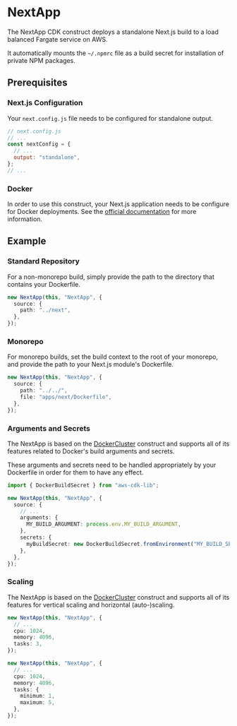 # NextApp

The NextApp CDK construct deploys a standalone Next.js build to a load balanced Fargate service on AWS.

It automatically mounts the `~/.npmrc` file as a build secret for installation of private NPM packages.

## Prerequisites

### Next.js Configuration

Your `next.config.js` file needs to be configured for standalone output.

```js
// next.config.js
// ...
const nextConfig = {
  // ...
  output: "standalone",
};
// ...
```

### Docker

In order to use this construct, your Next.js application needs to be configure for Docker deployments. See the [official documentation](https://nextjs.org/docs/pages/building-your-application/deploying#docker-image) for more information.

## Example

### Standard Repository

For a non-monorepo build, simply provide the path to the directory that contains your Dockerfile.

```ts
new NextApp(this, "NextApp", {
  source: {
    path: "../next",
  },
});
```

### Monorepo

For monorepo builds, set the build context to the root of your monorepo, and provide the path to your Next.js module's Dockerfile.

```ts
new NextApp(this, "NextApp", {
  source: {
    path: "../../",
    file: "apps/next/Dockerfile",
  },
});
```

### Arguments and Secrets

The NextApp is based on the [DockerCluster](https://github.com/codedazur/toolkit/tree/main/packages/cdk-docker-cluster) construct and supports all of its features related to Docker's build arguments and secrets.

These arguments and secrets need to be handled appropriately by your Dockerfile in order for them to have any effect.

```ts
import { DockerBuildSecret } from "aws-cdk-lib";

new NextApp(this, "NextApp", {
  source: {
    // ...
    arguments: {
      MY_BUILD_ARGUMENT: process.env.MY_BUILD_ARGUMENT,
    },
    secrets: {
      myBuildSecret: new DockerBuildSecret.fromEnvironment("MY_BUILD_SECRET"),
    },
  },
});
```

### Scaling

The NextApp is based on the [DockerCluster](https://github.com/codedazur/toolkit/tree/main/packages/cdk-docker-cluster) construct and supports all of its features for vertical scaling and horizontal (auto-)scaling.

```ts
new NextApp(this, "NextApp", {
  // ...
  cpu: 1024,
  memory: 4096,
  tasks: 3,
});
```

```ts
new NextApp(this, "NextApp", {
  // ...
  cpu: 1024,
  memory: 4096,
  tasks: {
    minimum: 1,
    maximum: 5,
  },
});
```
